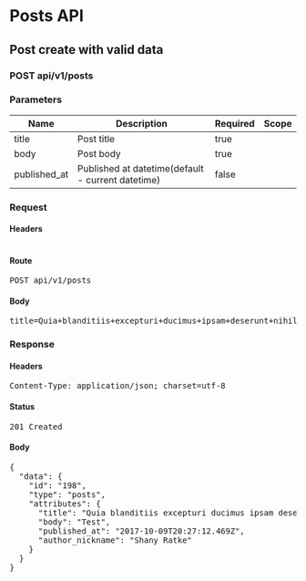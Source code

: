 # Posts API

## Post create with valid data

### POST api/v1/posts

### Parameters

| Name | Description | Required | Scope |
|------|-------------|----------|-------|
| title | Post title | true |  |
| body | Post body | true |  |
| published_at | Published at datetime(default - current datetime) | false |  |

### Request

#### Headers

<pre></pre>

#### Route

<pre>POST api/v1/posts</pre>

#### Body

<pre>title=Quia+blanditiis+excepturi+ducimus+ipsam+deserunt+nihil.&body=Test</pre>

### Response

#### Headers

<pre>Content-Type: application/json; charset=utf-8</pre>

#### Status

<pre>201 Created</pre>

#### Body

<pre>{
  "data": {
    "id": "198",
    "type": "posts",
    "attributes": {
      "title": "Quia blanditiis excepturi ducimus ipsam deserunt nihil.",
      "body": "Test",
      "published_at": "2017-10-09T20:27:12.469Z",
      "author_nickname": "Shany Ratke"
    }
  }
}</pre>
